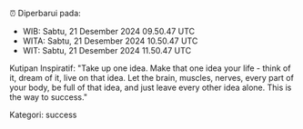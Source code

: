 ⏰ Diperbarui pada:
- WIB: Sabtu, 21 Desember 2024 09.50.47 UTC
- WITA: Sabtu, 21 Desember 2024 10.50.47 UTC
- WIT: Sabtu, 21 Desember 2024 11.50.47 UTC

Kutipan Inspiratif:
"Take up one idea. Make that one idea your life - think of it, dream of it, live on that idea. Let the brain, muscles, nerves, every part of your body, be full of that idea, and just leave every other idea alone. This is the way to success."


Kategori: success

